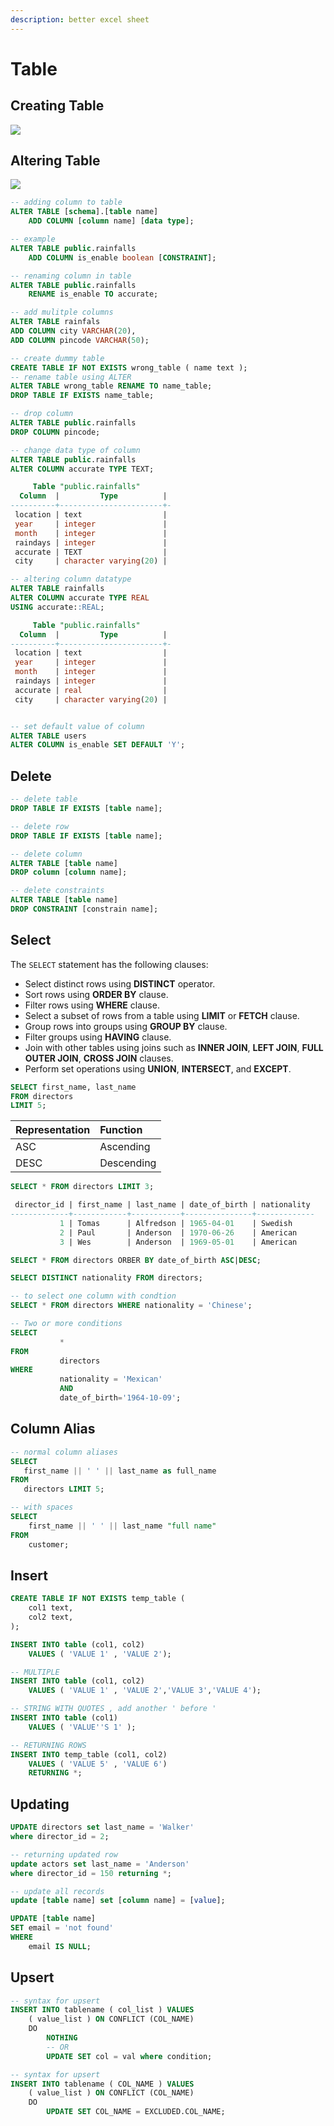 ```yaml
---
description: better excel sheet
---
```


# Table

## Creating Table

![](../../.gitbook/assets/output%20%281%29%20%281%29%20%282%29.gif)

## Altering Table

![](../../.gitbook/assets/output%20%282%29.gif)

```sql
-- adding column to table
ALTER TABLE [schema].[table name]
    ADD COLUMN [column name] [data type];

-- example
ALTER TABLE public.rainfalls
    ADD COLUMN is_enable boolean [CONSTRAINT];

-- renaming column in table
ALTER TABLE public.rainfalls
    RENAME is_enable TO accurate;

-- add mulitple columns
ALTER TABLE rainfals
ADD COLUMN city VARCHAR(20),
ADD COLUMN pincode VARCHAR(50);

-- create dummy table
CREATE TABLE IF NOT EXISTS wrong_table ( name text );
-- rename table using ALTER
ALTER TABLE wrong_table RENAME TO name_table;
DROP TABLE IF EXISTS name_table;

-- drop column
ALTER TABLE public.rainfalls
DROP COLUMN pincode;

-- change data type of column
ALTER TABLE public.rainfalls
ALTER COLUMN accurate TYPE TEXT;

     Table "public.rainfalls"
  Column  |         Type          | 
----------+-----------------------+-
 location | text                  | 
 year     | integer               | 
 month    | integer               | 
 raindays | integer               | 
 accurate | TEXT                  | 
 city     | character varying(20) | 

-- altering column datatype
ALTER TABLE rainfalls  
ALTER COLUMN accurate TYPE REAL 
USING accurate::REAL;

     Table "public.rainfalls"
  Column  |         Type          | 
----------+-----------------------+-
 location | text                  | 
 year     | integer               | 
 month    | integer               | 
 raindays | integer               | 
 accurate | real                  | 
 city     | character varying(20) | 


-- set default value of column
ALTER TABLE users
ALTER COLUMN is_enable SET DEFAULT 'Y';
```

## Delete

```sql
-- delete table
DROP TABLE IF EXISTS [table name];

-- delete row
DROP TABLE IF EXISTS [table name];

-- delete column
ALTER TABLE [table name] 
DROP column [column name];

-- delete constraints
ALTER TABLE [table name] 
DROP CONSTRAINT [constrain name];
```

## Select

The `SELECT` statement has the following clauses:

* Select distinct rows using **DISTINCT** operator.
* Sort rows using **ORDER BY** clause.
* Filter rows using **WHERE** clause.
* Select a subset of rows from a table using **LIMIT** or **FETCH** clause.
* Group rows into groups using **GROUP BY** clause.
* Filter groups using **HAVING** clause.
* Join with other tables using joins such as **INNER JOIN**, **LEFT JOIN**, **FULL OUTER JOIN**, **CROSS JOIN** clauses.
* Perform set operations using **UNION**, **INTERSECT**, and **EXCEPT**.

```sql
SELECT first_name, last_name
FROM directors
LIMIT 5;
```

| Representation | Function |
| :--- | :--- |
| ASC | Ascending |
| DESC | Descending |

```sql
SELECT * FROM directors LIMIT 3;

 director_id | first_name | last_name | date_of_birth | nationality 
-------------+------------+-----------+---------------+-------------
           1 | Tomas      | Alfredson | 1965-04-01    | Swedish
           2 | Paul       | Anderson  | 1970-06-26    | American
           3 | Wes        | Anderson  | 1969-05-01    | American

SELECT * FROM directors ORBER BY date_of_birth ASC|DESC;

SELECT DISTINCT nationality FROM directors;

-- to select one column with condtion
SELECT * FROM directors WHERE nationality = 'Chinese'; 

-- Two or more conditions
SELECT 
           * 
FROM 
           directors 
WHERE 
           nationality = 'Mexican' 
           AND 
           date_of_birth='1964-10-09';
```

## Column Alias

```sql
-- normal column aliases
SELECT 
   first_name || ' ' || last_name as full_name
FROM 
   directors LIMIT 5;

-- with spaces
SELECT
    first_name || ' ' || last_name "full name"
FROM
    customer;
```

## Insert

```sql
CREATE TABLE IF NOT EXISTS temp_table (
    col1 text,
    col2 text,
);

INSERT INTO table (col1, col2) 
    VALUES ( 'VALUE 1' , 'VALUE 2');

-- MULTIPLE
INSERT INTO table (col1, col2) 
    VALUES ( 'VALUE 1' , 'VALUE 2','VALUE 3','VALUE 4');

-- STRING WITH QUOTES , add another ' before '
INSERT INTO table (col1) 
    VALUES ( 'VALUE''S 1' );

-- RETURNING ROWS
INSERT INTO temp_table (col1, col2) 
    VALUES ( 'VALUE 5' , 'VALUE 6')
    RETURNING *;
```

## Updating

```sql
UPDATE directors set last_name = 'Walker' 
where director_id = 2;

-- returning updated row
update actors set last_name = 'Anderson' 
where director_id = 150 returning *;

-- update all records
update [table name] set [column name] = [value];

UPDATE [table name]
SET email = 'not found'
WHERE
    email IS NULL;
```

## Upsert

```sql
-- syntax for upsert
INSERT INTO tablename ( col_list ) VALUES 
    ( value_list ) ON CONFLICT (COL_NAME)
    DO
        NOTHING 
        -- OR
        UPDATE SET col = val where condition;

-- syntax for upsert
INSERT INTO tablename ( COL_NAME ) VALUES 
    ( value_list ) ON CONFLICT (COL_NAME)
    DO
        UPDATE SET COL_NAME = EXCLUDED.COL_NAME;
```

